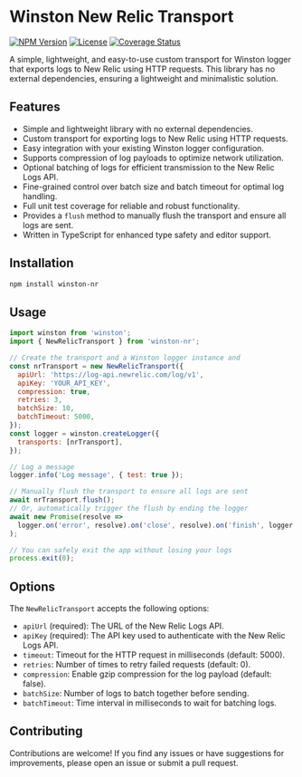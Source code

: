 # Winston New Relic Transport

[![NPM Version](https://img.shields.io/npm/v/winston-nr.svg)](https://www.npmjs.com/package/winston-nr) [![License](https://img.shields.io/npm/l/winston-nr.svg)](https://github.com/your-username/winston-nr/blob/main/LICENSE) [![Coverage Status](https://img.shields.io/badge/coverage-100%25-brightgreen.svg)](https://github.com/your-username/winston-nr)

A simple, lightweight, and easy-to-use custom transport for Winston logger that exports logs to New Relic using HTTP requests. This library has no external dependencies, ensuring a lightweight and minimalistic solution.

## Features

- Simple and lightweight library with no external dependencies.
- Custom transport for exporting logs to New Relic using HTTP requests.
- Easy integration with your existing Winston logger configuration.
- Supports compression of log payloads to optimize network utilization.
- Optional batching of logs for efficient transmission to the New Relic Logs API.
- Fine-grained control over batch size and batch timeout for optimal log handling.
- Full unit test coverage for reliable and robust functionality.
- Provides a `flush` method to manually flush the transport and ensure all logs are sent.
- Written in TypeScript for enhanced type safety and editor support.

## Installation

```bash
npm install winston-nr
```

## Usage

```js
import winston from 'winston';
import { NewRelicTransport } from 'winston-nr';

// Create the transport and a Winston logger instance and
const nrTransport = new NewRelicTransport({
  apiUrl: 'https://log-api.newrelic.com/log/v1',
  apiKey: 'YOUR_API_KEY',
  compression: true,
  retries: 3,
  batchSize: 10,
  batchTimeout: 5000,
});
const logger = winston.createLogger({
  transports: [nrTransport],
});

// Log a message
logger.info('Log message', { test: true });

// Manually flush the transport to ensure all logs are sent
await nrTransport.flush();
// Or, automatically trigger the flush by ending the logger
await new Promise(resolve =>
  logger.on('error', resolve).on('close', resolve).on('finish', logger.close).end()
);

// You can safely exit the app without losing your logs
process.exit(0);
```

## Options

The `NewRelicTransport` accepts the following options:

- `apiUrl` (required): The URL of the New Relic Logs API.
- `apiKey` (required): The API key used to authenticate with the New Relic Logs API.
- `timeout`: Timeout for the HTTP request in milliseconds (default: 5000).
- `retries`: Number of times to retry failed requests (default: 0).
- `compression`: Enable gzip compression for the log payload (default: false).
- `batchSize`: Number of logs to batch together before sending.
- `batchTimeout`: Time interval in milliseconds to wait for batching logs.

## Contributing

Contributions are welcome! If you find any issues or have suggestions for improvements, please open an issue or submit a pull request.
